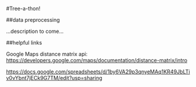 #Tree-a-thon!

##data preprocessing

...description to come...

##helpful links

Google Maps distance matrix api: https://developers.google.com/maps/documentation/distance-matrix/intro

https://docs.google.com/spreadsheets/d/1by6VA29p3qnyeMAq1KR49JbLTiv0vYbnt7jECk9G7TM/edit?usp=sharing
